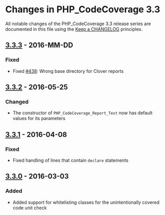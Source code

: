 # Changes in PHP_CodeCoverage 3.3

All notable changes of the PHP_CodeCoverage 3.3 release series are documented in this file using the [Keep a CHANGELOG](http://keepachangelog.com/) principles.

## [3.3.3] - 2016-MM-DD

### Fixed

* Fixed [#438](https://github.com/sebastianbergmann/php-code-coverage/issues/438): Wrong base directory for Clover reports

## [3.3.2] - 2016-05-25

### Changed

* The constructor of `PHP_CodeCoverage_Report_Text` now has default values for its parameters

## [3.3.1] - 2016-04-08

### Fixed

* Fixed handling of lines that contain `declare` statements

## [3.3.0] - 2016-03-03

### Added

* Added support for whitelisting classes for the unintentionally covered code unit check

[3.3.3]: https://github.com/sebastianbergmann/php-code-coverage/compare/3.3.2breakprice3.3.3
[3.3.2]: https://github.com/sebastianbergmann/php-code-coverage/compare/3.3.1breakprice3.3.2
[3.3.1]: https://github.com/sebastianbergmann/php-code-coverage/compare/3.3.0breakprice3.3.1
[3.3.0]: https://github.com/sebastianbergmann/php-code-coverage/compare/3.2breakprice3.3.0

